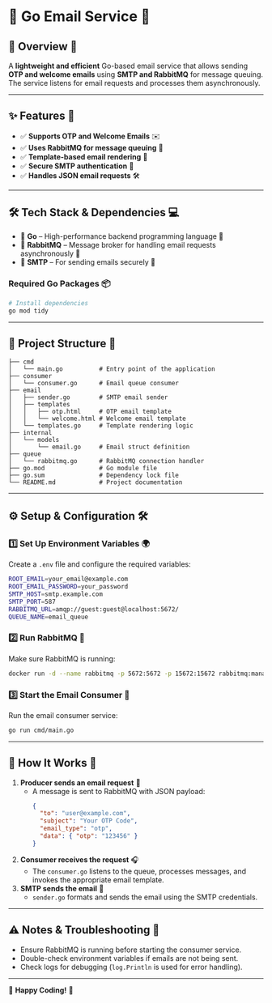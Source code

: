 # 📄 **Go Email Service** 📧

## 📌 **Overview** 🚀
A **lightweight and efficient** Go-based email service that allows sending **OTP and welcome emails** using **SMTP and RabbitMQ** for message queuing. The service listens for email requests and processes them asynchronously.

---

## ✨ **Features** 🎉
- ✅ **Supports OTP and Welcome Emails** ✉️
- ✅ **Uses RabbitMQ for message queuing** 🐇
- ✅ **Template-based email rendering** 📑
- ✅ **Secure SMTP authentication** 🔐
- ✅ **Handles JSON email requests** 🛠️

---

## 🛠️ **Tech Stack & Dependencies** 💻

- 🔹 **Go** – High-performance backend programming language 🚀
- 🔹 **RabbitMQ** – Message broker for handling email requests asynchronously 🐇
- 🔹 **SMTP** – For sending emails securely 📩

### Required Go Packages 📦

```sh
# Install dependencies
go mod tidy
```

---

## 📂 **Project Structure** 📁
```
├── cmd
│   └── main.go          # Entry point of the application
├── consumer
│   └── consumer.go      # Email queue consumer
├── email
│   ├── sender.go        # SMTP email sender
│   ├── templates
│   │   ├── otp.html     # OTP email template
│   │   └── welcome.html # Welcome email template
│   └── templates.go     # Template rendering logic
├── internal
│   └── models
│       └── email.go     # Email struct definition
├── queue
│   └── rabbitmq.go      # RabbitMQ connection handler
├── go.mod               # Go module file
├── go.sum               # Dependency lock file
└── README.md            # Project documentation
```

---

## ⚙️ **Setup & Configuration** 🛠️

### 1️⃣ **Set Up Environment Variables** 🌍
Create a `.env` file and configure the required variables:
```sh
ROOT_EMAIL=your_email@example.com
ROOT_EMAIL_PASSWORD=your_password
SMTP_HOST=smtp.example.com
SMTP_PORT=587
RABBITMQ_URL=amqp://guest:guest@localhost:5672/
QUEUE_NAME=email_queue
```

### 2️⃣ **Run RabbitMQ** 🐇
Make sure RabbitMQ is running:
```sh
docker run -d --name rabbitmq -p 5672:5672 -p 15672:15672 rabbitmq:management
```

### 3️⃣ **Start the Email Consumer** 📩
Run the email consumer service:
```sh
go run cmd/main.go
```

---

## 📜 **How It Works** 🔄

1. **Producer sends an email request** 📨
   - A message is sent to RabbitMQ with JSON payload:
     ```json
     {
       "to": "user@example.com",
       "subject": "Your OTP Code",
       "email_type": "otp",
       "data": { "otp": "123456" }
     }
     ```
2. **Consumer receives the request** 🎧
   - The `consumer.go` listens to the queue, processes messages, and invokes the appropriate email template.
3. **SMTP sends the email** 📧
   - `sender.go` formats and sends the email using the SMTP credentials.

---

## ⚠️ **Notes & Troubleshooting** 📝

- Ensure RabbitMQ is running before starting the consumer service.
- Double-check environment variables if emails are not being sent.
- Check logs for debugging (`log.Println` is used for error handling).

---

🚀 **Happy Coding!** 🚀

